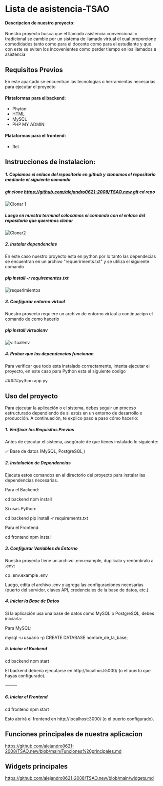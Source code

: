 # Lista de asistencia-TSAO

#### Descripcion de nuestro proyecto:
<P>
Nuestro proyecto busca que el llamado asistencia convencional o tradicional se cambie por un sistema de llamado virtual el cual proporcione comodidades tanto como para el docente como para el estudiante y que con este se eviten los incovenientes como perder tiempo en los llamados a asistencia
</P>

## Requisitos Previos
En este apartado se encuentran las tecnologias o herramientas necesarias para ejecutar el proyecto

#### Plataformas para el backend:
- Phyton
- HTML
- MySQL
- PHP MY ADMIN

#### Plataformas para el frontend:
- flet


## Instrucciones de instalacion:

##### 1. Copiamos el enlace del repositorio en github y clonamos el repositorio mediante el siguiente comando

##### git clone https://github.com/alejandro0621-2008/TSAO.new.git cd repo


![Clonar 1](https://github.com/user-attachments/assets/d9e39bd1-192f-44ff-bfdb-96937e8a8441)


##### Luego en nuestra terminal colocamos el comando con el enlace del repositorio que queremos clonar

![Clonar2](https://github.com/user-attachments/assets/1bb6be64-d271-4d68-af98-d19dc8ce6759)




##### 2. Instalar dependencias

En este caso nuestro proyecto esta en python por lo tanto las dependecias se encuentran en un archivo "requerirments.txt" y se utiliza el siguiente comando

##### pip install -r requirementes.txt



![requerimientos](https://github.com/user-attachments/assets/030380e7-8c27-4e83-9016-d74c9cf4602f)



##### 3. Configurar entorno virtual

Nuestro proyecto requiere un archivo de entorno virtaul a continuacipn el comando de como hacerlo

##### pip install virtualenv


![virtualenv](https://github.com/user-attachments/assets/899a087d-d28c-4444-b227-531bbf67f343)




##### 4. Probar que las dependencias funcionan

Para verificar que todo esta instalado correctamente, intenta ejecutar el proyecto, en este caso para Python esta el siguiente codigo

#####python app.py






## Uso del proyecto

Para ejecutar la aplicación o el sistema, debes seguir un proceso estructurado dependiendo de si estás en un entorno de desarrollo o producción. A continuación, te explico paso a paso cómo hacerlo:


##### 1. Verificar los Requisitos Previos

Antes de ejecutar el sistema, asegúrate de que tienes instalado lo siguiente:

✅ Base de datos (MySQL, PostgreSQL,)


##### 2. Instalación de Dependencias

Ejecuta estos comandos en el directorio del proyecto para instalar las dependencias necesarias.

Para el Backend:

cd backend
npm install

Si usas Python:


cd backend
pip install -r requirements.txt

Para el Frontend:

cd frontend
npm install



##### 3. Configurar Variables de Entorno


Nuestro proyecto tiene un archivo .env.example, duplícalo y renómbralo a .env:

cp .env.example .env

Luego, edita el archivo .env y agrega las configuraciones necesarias (puerto del servidor, claves API, credenciales de la base de datos, etc.).


##### 4. Iniciar la Base de Datos 

Si la aplicación usa una base de datos como MySQL o PostgreSQL, debes iniciarla:

Para MySQL:

mysql -u usuario -p
CREATE DATABASE nombre_de_la_base;




##### 5. Iniciar el Backend



cd backend
npm start


El backend debería ejecutarse en http://localhost:5000/ (o el puerto que hayas configurado).

⸻

##### 6. Iniciar el Frontend


cd frontend
npm start

Esto abrirá el frontend en http://localhost:3000/ (o el puerto configurado).
















## Funciones principales de nuestra aplicacion

https://github.com/alejandro0621-2008/TSAO.new/blob/main/Funciones%20principales.md



## Widgets principales

https://github.com/alejandro0621-2008/TSAO.new/blob/main/widgets.md








